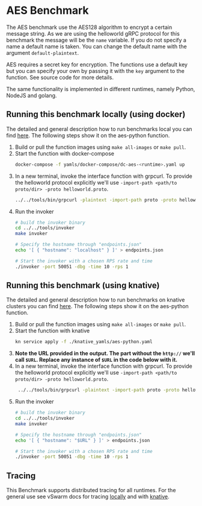 # AES Benchmark

The AES benchmark use the AES128 algorithm to encrypt a certain message string. As we are using the helloworld gRPC protocol for this benchmark the message will be the `name` variable. If you do not specify a name a default name is taken. You can change the default name with the argument `default-plaintext`.

AES requires a secret key for encryption. The functions use a default key but you can specify your own by passing it with the `key` argument to the function. See source code for more details.

The same functionality is implemented in different runtimes, namely Python, NodeJS and golang.


## Running this benchmark locally (using docker)

The detailed and general description how to run benchmarks local you can find [here](../../docs/running_locally.md). The following steps show it on the aes-python function.
1. Build or pull the function images using `make all-images` or `make pull`.
2. Start the function with docker-compose
   ```bash
   docker-compose -f yamls/docker-compose/dc-aes-<runtime>.yaml up
   ```
3. In a new terminal, invoke the interface function with grpcurl. To provide the helloworld protocol explicitly we'll use `-import-path <path/to proto/dir> -proto helloworld.proto`.
   ```bash
   ../../tools/bin/grpcurl -plaintext -import-path proto -proto helloworld.proto localhost:50051 helloworld.Greeter.SayHello
   ```
4. Run the invoker
   ```bash
   # build the invoker binary
   cd ../../tools/invoker
   make invoker

   # Specify the hostname through "endpoints.json"
   echo '[ { "hostname": "localhost" } ]' > endpoints.json

   # Start the invoker with a chosen RPS rate and time
   ./invoker -port 50051 -dbg -time 10 -rps 1
   ```


## Running this benchmark (using knative)

The detailed and general description how to run benchmarks on knative clusters you can find [here](../../docs/running_benchmarks.md). The following steps show it on the aes-python function.
1. Build or pull the function images using `make all-images` or `make pull`.
2. Start the function with knative
   ```bash
   kn service apply -f ./knative_yamls/aes-python.yaml
   ```
3. **Note the URL provided in the output. The part without the `http://` we'll call `$URL`. Replace any instance of `$URL` in the code below with it.**
4. In a new terminal, invoke the interface function with grpcurl. To provide the helloworld protocol explicitly we'll use `-import-path <path/to proto/dir> -proto helloworld.proto`.
   ```bash
    ../../tools/bin/grpcurl -plaintext -import-path proto -proto helloworld.proto $URL:50051 helloworld.Greeter.SayHello
   ```
5. Run the invoker
   ```bash
   # build the invoker binary
   cd ../../tools/invoker
   make invoker

   # Specify the hostname through "endpoints.json"
   echo '[ { "hostname": "$URL" } ]' > endpoints.json

   # Start the invoker with a chosen RPS rate and time
   ./invoker -port 50051 -dbg -time 10 -rps 1
   ```
## Tracing
This Benchmark supports distributed tracing for all runtimes. For the general use see vSwarm docs for tracing [locally](../../docs/running_locally.md#tracing) and with [knative](../../docs/running_benchmarks.md#tracing).
